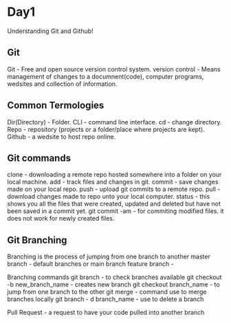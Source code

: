 # Day1
Understanding Git and Github!

## Git
Git - Free and open source version control system.
version control - Means management of changes to a documnent(code), computer programs, wedsites and collection of information.

## Common Termologies
Dir(Directory) - Folder.
CLI - command line interface.
cd - change directory.
Repo - repository (projects or a folder/place where projects are kept).
Github - a wedsite to host repo online.

## Git commands 
clone - downloading a remote repo hosted somewhere into a folder on your local machine.
add - track files and changes in git.
commit - save changes made on your local repo.
push - upload git commits to a remote repo.
pull - download changes made to repo unto your local computer.
status - this shows you all the files that were created, updated and deleted but have not been saved in a commit yet.
git commit -am - for commiting modified files. it does not work for newly created files.

## Git Branching
Branching is the process of jumping from one branch to another
master branch - default branches or main branch
feature branch - 

Branching commands 
git branch - to check branches available
git checkout -b new_branch_name - creates new branch
git checkout branch_name - to jump from one branch to the other
git merge - command use to merge branches locally
git branch - d branch_name - use to delete a branch

Pull Request - a request to have your code pulled into another branch
